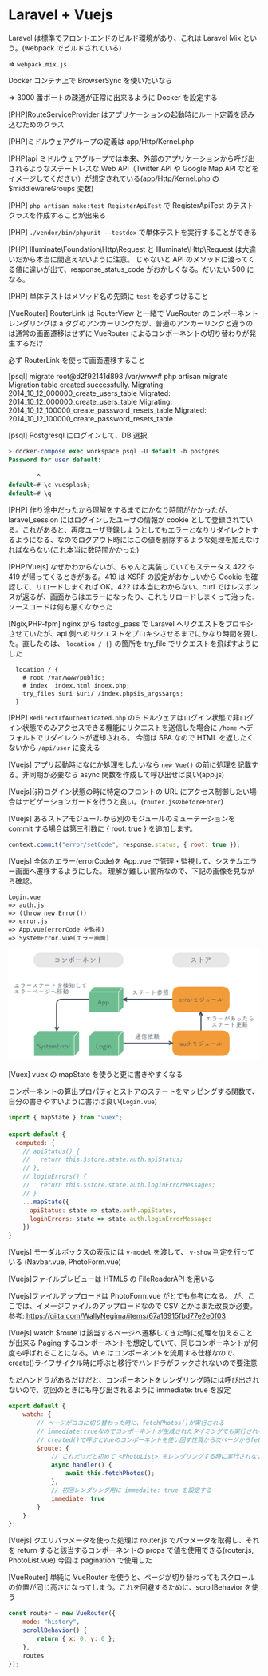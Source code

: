 # Laravel + Vuejs

Laravel は標準でフロントエンドのビルド環境があり、これは Laravel Mix という。(webpack でビルドされている)

=> `webpack.mix.js`

Docker コンテナ上で BrowserSync を使いたいなら

=> 3000 番ポートの疎通が正常に出来るように Docker を設定する

[PHP]RouteServiceProvider はアプリケーションの起動時にルート定義を読み込むためのクラス

[PHP]ミドルウェアグループの定義は app/Http/Kernel.php

[PHP]api ミドルウェアグループでは本来、外部のアプリケーションから呼び出されるようなステートレスな Web API（Twitter API や Google Map API などをイメージしてください）が想定されている(app/Http/Kernel.php の\$middlewareGroups 変数)

[PHP] `php artisan make:test RegisterApiTest` で RegisterApiTest のテストクラスを作成することが出来る

[PHP] `./vendor/bin/phpunit --testdox` で単体テストを実行することができる

[PHP] Illuminate\Foundation\Http\Request と Illuminate\Http\Request は大違いだから本当に間違えないように注意。
じゃないと API のメソッドに渡ってくる値に違いが出て、response_status_code がおかしくなる。だいたい 500 になる。

[PHP] 単体テストはメソッド名の先頭に `test` を必ずつけること

[VueRouter] RouterLink は RouterView と一緒で VueRouter のコンポーネント
レンダリングは a タグのアンカーリンクだが、普通のアンカーリンクと違うのは通常の画面遷移はせずに VueRouter によるコンポーネントの切り替わりが発生するだけ

必ず RouterLink を使って画面遷移すること

[psql] migrate
root@d2f92141d898:/var/www# php artisan migrate
Migration table created successfully.
Migrating: 2014_10_12_000000_create_users_table
Migrated: 2014_10_12_000000_create_users_table
Migrating: 2014_10_12_100000_create_password_resets_table
Migrated: 2014_10_12_100000_create_password_resets_table

[psql] Postgresql にログインして、DB 選択

```sql
> docker-compose exec workspace psql -U default -h postgres
Password for user default:

        ^
default=# \c vuesplash;
default=# \q
```

[PHP] 作り途中だったから理解をするまでにかなり時間がかかったが、laravel_session にはログインしたユーザの情報が cookie として登録されている。これがあると、再度ユーザ登録しようとしてもエラーとなりリダイレクトするようになる、なのでログアウト時にはこの値を削除するような処理を加えなければならない(これ本当に数時間かかった)

[PHP/Vuejs] なぜかわからないが、ちゃんと実装していてもステータス 422 や 419 が帰ってくるときがある。419 は XSRF の設定がおかしいから Cookie を確認して、リロードしまくれば OK。422 は本当にわからない、curl ではレスポンスが返るが、画面からはエラーになったり、これもリロードしまくって治った.ソースコードは何も悪くなかった

[Ngix,PHP-fpm] nginx から fastcgi_pass で Laravel へリクエストをプロキシさせていたが、api 側へのリクエストをプロキシさせるまでにかなり時間を要した。直したのは、 `location / {}` の箇所を try_file でリクエストを飛ばすようにした

```nginx
  location / {
    # root /var/www/public;
    # index  index.html index.php;
    try_files $uri $uri/ /index.php$is_args$args;
  }
```

[PHP] `RedirectIfAuthenticated.php` のミドルウェアはログイン状態で非ログイン状態でのみアクセスできる機能にリクエストを送信した場合に `/home` へデフォルトでリダイレクトが返却される。
今回は SPA なので HTML を返したくないから `/api/user` に変える

[Vuejs] アプリ起動時になにか処理をしたいなら `new Vue()` の前に処理を記載する。非同期が必要なら async 関数を作成して呼び出せば良い(app.js)

[Vuejs]\(非)ログイン状態の時に特定のフロントの URL にアクセス制御したい場合はナビゲーションガードを行うと良い。(`router.jsのbeforeEnter`)

[Vuejs] あるストアモジュールから別のモジュールのミューテーションを commit する場合は第三引数に { root: true } を追加します。

```js
context.commit("error/setCode", response.status, { root: true });
```

[Vuejs] 全体のエラー(errorCode)を App.vue で管理・監視して、システムエラー画面へ遷移するようにした。
理解が難しい箇所なので、下記の画像を見ながら確認。

```
Login.vue
=> auth.js
=> (throw new Error())
=> error.js
=> App.vue(errorCode を監視)
=> SystemError.vue(エラー画面)
```

![img1](./doc/fig-system-error.jpg)

[Vuex] vuex の mapState を使うと更に書きやすくなる

コンポーネントの算出プロパティとストアのステートをマッピングする関数で、
自分の書きやすいように書けば良い(`Login.vue`)

```js
import { mapState } from "vuex";

export default {
  computed: {
    // apiStatus() {
    //   return this.$store.state.auth.apiStatus;
    // },
    // loginErrors() {
    //   return this.$store.state.auth.loginErrorMessages;
    // }
    ...mapState({
      apiStatus: state => state.auth.apiStatus,
      loginErrors: state => state.auth.loginErrorMessages
    })
}
```

[Vuejs] モーダルボックスの表示には `v-model` を渡して、 `v-show` 判定を行っている (Navbar.vue, PhotoForm.vue)

[Vuejs]ファイルプレビューは HTML5 の FileReaderAPI を用いる

[Vuejs]ファイルアップロードは PhotoForm.vue がとても参考になる。
が、ここでは、イメージファイルのアップロードなので CSV とかはまた改良が必要。
参考: https://qiita.com/WallyNegima/items/67a16915fbd77e2e0f03

[Vuejs] watch.\$route は該当するページへ遷移してきた時に処理を加えることが出来る
Paging するコンポーネントを想定していて、同じコンポーネントが何度も呼ばれることになる。Vue はコンポーネントを流用する仕様なので、create()ライフサイクル時に呼ぶと移行でハンドラがフックされないので要注意

ただハンドラがあるだけだと、コンポーネントをレンダリング時には呼び出されないので、初回のときにも呼び出されるように immediate: true を設定

```js
export default {
    watch: {
        // ページがココに切り替わった時に、fetchPhotos()が実行される
        // immediate:trueなのでコンポーネントが生成されたタイミングでも実行される
        // created()で呼ぶとVueのコンポーネントを使い回す性質から次ページからfetchPhotos()が呼ばれない
        $route: {
            // これだけだと初めて <PhotoList> をレンダリングする時に実行されない
            async handler() {
                await this.fetchPhotos();
            },
            // 初回レンダリング用に immedaite: true を設定する
            immediate: true
        }
    }
};
```

[Vuejs] クエリパラメータを使った処理は router.js でパラメータを取得し、それを return すると該当するコンポーネントの props で値を使用できる(router.js, PhotoList.vue) 今回は pagination で使用した

[VueRouter] 単純に VueRouter を使うと、ページが切り替わってもスクロールの位置が同じ高さになってしまう。これを回避するために、scrollBehavior を使う

```js
const router = new VueRouter({
    mode: "history",
    scrollBehavior() {
        return { x: 0, y: 0 };
    },
    routes
});
```

